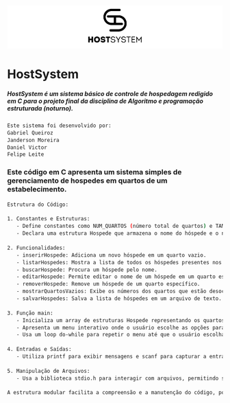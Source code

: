 ![Alt text](<HOSTSYSTEM LOGO-1.png>)

# HostSystem

##### HostSystem é um sistema básico de controle de hospedagem redigido em C para o projeto final da disciplina de Algoritmo e programação estruturada (noturno).

```bash
Este sistema foi desenvolvido por:
Gabriel Queiroz
Janderson Moreira
Daniel Victor
Felipe Leite
```
### Este código em C apresenta um sistema simples de gerenciamento de hospedes em quartos de um estabelecimento.

```bash
Estrutura do Código:

1. Constantes e Estruturas:
   - Define constantes como NUM_QUARTOS (número total de quartos) e TAM_NOME (tamanho máximo do nome do hóspede).
   - Declara uma estrutura Hospede que armazena o nome do hóspede e o número do quarto.

2. Funcionalidades:
   - inserirHospede: Adiciona um novo hóspede em um quarto vazio.
   - listarHospedes: Mostra a lista de todos os hóspedes presentes nos quartos.
   - buscarHospede: Procura um hóspede pelo nome.
   - editarHospede: Permite editar o nome de um hóspede em um quarto específico.
   - removerHospede: Remove um hóspede de um quarto específico.
   - mostrarQuartosVazios: Exibe os números dos quartos que estão desocupados.
   - salvarHospedes: Salva a lista de hóspedes em um arquivo de texto.

3. Função main:
   - Inicializa um array de estruturas Hospede representando os quartos.
   - Apresenta um menu interativo onde o usuário escolhe as opções para interagir com as funções acima.
   - Usa um loop do-while para repetir o menu até que o usuário escolha a opção de sair (opção '0').

4. Entradas e Saídas:
   - Utiliza printf para exibir mensagens e scanf para capturar a entrada do usuário.

5. Manipulação de Arquivos:
   - Usa a biblioteca stdio.h para interagir com arquivos, permitindo salvar a lista de hóspedes em um arquivo de texto.

A estrutura modular facilita a compreensão e a manutenção do código, possibilitando adicionar ou modificar funcionalidades no sistema de gerenciamento de hóspedes em quartos de forma mais organizada e clara.
```
